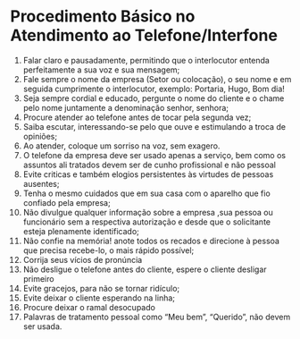 # Procedimento Básico no Atendimento ao Telefone/Interfone

1. Falar claro e pausadamente, permitindo que o interlocutor entenda  perfeitamente a sua voz e sua mensagem;
2. Fale sempre o nome da empresa (Setor ou colocação), o seu nome e em seguida cumprimente o interlocutor, exemplo: Portaria, Hugo, Bom dia!
3. Seja sempre cordial  e educado, pergunte o nome  do cliente  e o chame pelo nome juntamente  a denominação senhor, senhora;
4. Procure atender ao telefone antes de tocar pela segunda vez;
5. Saiba escutar, interessando-se pelo que ouve e estimulando a troca de opiniões;
6. Ao atender, coloque um sorriso na voz, sem exagero.
7. O telefone  da empresa  deve ser  usado apenas a serviço, bem como os assuntos ali tratados devem ser de cunho profissional e não pessoal
8. Evite criticas e também elogios persistentes às virtudes de pessoas ausentes;
9. Tenha o mesmo cuidados que em sua casa com o aparelho que fio confiado pela empresa;
10. Não divulgue qualquer informação sobre  a empresa ,sua pessoa ou funcionário sem  a respectiva autorização e desde que o solicitante esteja plenamente identificado;
11. Não confie na memória! anote todos os recados e direcione à pessoa que precisa recebe-lo, o mais rápido possível;
12. Corrija seus vícios de pronúncia
13. Não desligue o telefone antes do cliente, espere o cliente desligar primeiro
14. Evite gracejos, para não se tornar ridículo;
15. Evite deixar o cliente esperando na linha;
16. Procure deixar o ramal desocupado
17. Palavras de tratamento pessoal como “Meu bem”, “Querido”, não devem ser usada.
